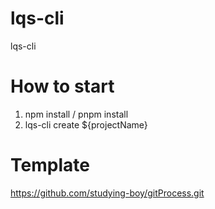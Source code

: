 # lqs-cli
lqs-cli

# How to start
1. npm install / pnpm install
2. lqs-cli create ${projectName}

# Template
https://github.com/studying-boy/gitProcess.git
